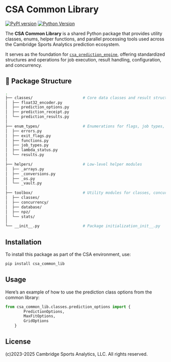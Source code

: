 # CSA Common Library
[![PyPI version](https://img.shields.io/pypi/v/csa-common-lib.svg)](https://pypi.org/project/csa-common-lib/)
[![Python Version](https://img.shields.io/badge/python-%20v3.11-blue)](https://github.com/CambridgeSportsAnalytics/csa_common_lib)

The **CSA Common Library** is a shared Python package that provides utility classes, enums, helper functions, and parallel processing tools used across the Cambridge Sports Analytics prediction ecosystem.

It serves as the foundation for [`csa_prediction_engine`](https://github.com/CambridgeSportsAnalytics/csa_prediction_engine), offering standardized structures and operations for job execution, result handling, configuration, and concurrency.

## 🧱 Package Structure

```bash
.
├── classes/                      # Core data classes and result structures
│  ├── float32_encoder.py
│  ├── prediction_options.py
│  ├── prediction_receipt.py
│  └── prediction_results.py
│
├── enum_types/                   # Enumerations for flags, job types, functions, and results
│  ├── errors.py
│  ├── exit_flags.py
│  ├── functions.py
│  ├── job_types.py
│  ├── lambda_status.py
│  └── results.py
│
├── helpers/                      # Low-level helper modules
│  ├── _arrays.py
│  ├── _conversions.py
│  ├── _os.py
│  └── _vault.py
│
├── toolbox/                      # Utility modules for classes, concurrency, file I/O, and stats
│  ├── classes/
│  ├── concurrency/
│  ├── database/
│  ├── npz/
│  └── stats/
│
└── __init__.py                   # Package initialization_init__.py                  # Package initialization
```

## Installation

To install this package as part of the CSA environment, use:

```bash
pip install csa_common_lib
```

## Usage

Here’s an example of how to use the prediction class options from the common library:

```python
from csa_common_lib.classes.prediction_options import {
        PredictionOptions,
        MaxFitOptions,
        GridOptions
    }
```


## License
(c)2023-2025 Cambridge Sports Analytics, LLC. All rights reserved.
